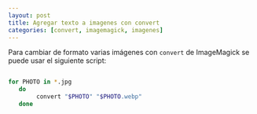 ```yaml
---
layout: post
title: Agregar texto a imagenes con convert 
categories: [convert, imagemagick, imagenes]
---
```


Para cambiar de formato varias imágenes con `convert` de ImageMagick se puede usar el siguiente script: 

```bash

for PHOTO in *.jpg
   do
        convert "$PHOTO" "$PHOTO.webp"
   done

```


